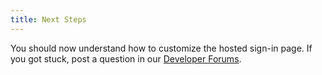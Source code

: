 ```yaml
---
title: Next Steps
---
```

You should now understand how to customize the hosted sign-in page. If you got stuck, post a question in our [Developer Forums](https://devforum.okta.com).

<!-- [Customize the Okta URL Domain] -->
<!-- [Customize Hosted Error Pages] -->
